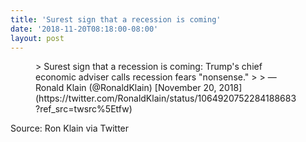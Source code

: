 ```yaml
---
title: 'Surest sign that a recession is coming'
date: '2018-11-20T08:18:00-08:00'
layout: post
---
```


<figure class="wp-block-embed is-type-rich is-provider-twitter wp-block-embed-twitter"><div class="wp-block-embed__wrapper">> Surest sign that a recession is coming: Trump's chief economic adviser calls recession fears "nonsense." <https://t.co/JhTjIm2GOg>
> 
> — Ronald Klain (@RonaldKlain) [November 20, 2018](https://twitter.com/RonaldKlain/status/1064920752284188683?ref_src=twsrc%5Etfw)

<script async="" charset="utf-8" src="https://platform.twitter.com/widgets.js"></script></div></figure>Source: Ron Klain via Twitter